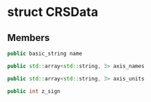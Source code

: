 # struct CRSData


## Members

```cpp
public basic_string name

```

```cpp
public std::array<std::string, 3> axis_names

```

```cpp
public std::array<std::string, 3> axis_units

```

```cpp
public int z_sign

```



